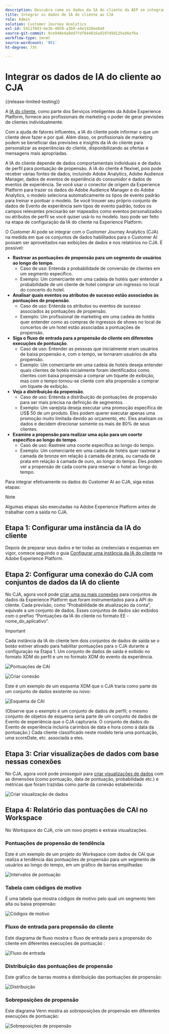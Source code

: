 ```yaml
---
description: Descubra como os dados da IA do cliente da AEP se integram ao espaço de trabalho no CJA.
title: Integrar os dados de IA do cliente ao CJA
role: Admin
solution: Customer Journey Analytics
exl-id: 5411f843-be3b-4059-a3b9-a4e1928ee8a9
source-git-commit: 9ce948e4a8dd7fdf844016ad197d9d125eb6ef6a
workflow-type: tm+mt
source-wordcount: '951'
ht-degree: 73%

---
```


# Integrar os dados de IA do cliente ao CJA

{{release-limited-testing}}

A [IA do cliente](https://experienceleague.adobe.com/docs/experience-platform/intelligent-services/customer-ai/overview.html?lang=pt-BR), como parte dos Serviços inteligentes da Adobe Experience Platform, fornece aos profissionais de marketing o poder de gerar previsões de clientes individualmente.

Com a ajuda de fatores influentes, a IA do cliente pode informar o que um cliente deve fazer e por quê. Além disso, os profissionais de marketing podem se beneficiar das previsões e insights da IA do cliente para personalizar as experiências do cliente, disponibilizando as ofertas e mensagens mais apropriadas.

A IA do cliente depende de dados comportamentais individuais e de dados de perfil para pontuação de propensão. A IA do cliente é flexível, pois pode receber várias fontes de dados, incluindo Adobe Analytics, Adobe Audience Manager, dados de eventos de experiência do consumidor e dados de eventos de experiência. Se você usar o conector de origem da Experience Platform para trazer os dados do Adobe Audience Manager e do Adobe Analytics, o modelo seleciona automaticamente os tipos de evento padrão para treinar e pontuar o modelo. Se você trouxer seu próprio conjunto de dados de Evento de experiência sem tipos de evento padrão, todos os campos relevantes precisarão ser mapeados como eventos personalizados ou atributos de perfil se você quiser usá-lo no modelo. Isso pode ser feito na etapa de configuração da IA do cliente na Experience Platform.

O Customer AI pode se integrar com o Customer Journey Analytics (CJA) na medida em que os conjuntos de dados habilitados para o Customer AI possam ser aproveitados nas exibições de dados e nos relatórios no CJA. É possível:

* **Rastrear as pontuações de propensão para um segmento de usuários ao longo do tempo**.
   * Caso de uso: Entenda a probabilidade de conversão de clientes em um segmento específico.
   * Exemplo: Um comerciante em uma cadeia de hotéis quer entender a probabilidade de um cliente de hotel comprar um ingresso no local do concerto do hotel.
* **Analisar quais eventos ou atributos de sucesso estão associados às pontuações de propensão**.
   * Caso de uso: Entenda os atributos ou eventos de sucesso associados às pontuações de propensão.
   * Exemplo: Um profissional de marketing em uma cadeia de hotéis quer entender como as compras de ingressos de shows no local de concertos de um hotel estão associadas a pontuações de propensão.
* **Siga o fluxo de entrada para a propensão do cliente em diferentes execuções de pontuação**.
   * Caso de uso: Entender as pessoas que inicialmente eram usuários de baixa propensão e, com o tempo, se tornaram usuários de alta propensão.
   * Exemplo: Um comerciante em uma cadeia de hotéis deseja entender quais clientes de hotéis inicialmente foram identificados como clientes com baixa propensão a comprar um tíquete de exibição, mas com o tempo tornou-se cliente com alta propensão a comprar um tíquete de exibição.
* **Veja a distribuição da propensão**.
   * Caso de uso: Entenda a distribuição de pontuações de propensão para ser mais precisa na definição de segmentos.
   * Exemplo: Um varejista deseja executar uma promoção específica de US$ 50 de um produto. Eles podem querer executar apenas uma promoção muito limitada devido ao orçamento, etc. Eles analisam os dados e decidem direcionar somente os mais de 80% de seus clientes.
* **Examine a propensão para realizar uma ação para um coorte específico ao longo do tempo**.
   * Caso de uso: Rastreie uma coorte específica ao longo do tempo.
   * Exemplo: Um comerciante em uma cadeia de hotéis quer rastrear a camada de bronze em relação à camada de prata, ou camada de prata em relação à camada de ouro, ao longo do tempo. Eles podem ver a propensão de cada coorte para reservar o hotel ao longo do tempo.

Para integrar efetivamente os dados do Customer AI ao CJA, siga estas etapas:

>[!NOTE]
>
>Algumas etapas são executadas na Adobe Experience Platform antes de trabalhar com a saída no CJA.


## Etapa 1: Configurar uma instância da IA do cliente

Depois de preparar seus dados e ter todas as credenciais e esquemas em vigor, comece seguindo o guia [Configurar uma instância da IA do cliente](https://experienceleague.adobe.com/docs/experience-platform/intelligent-services/customer-ai/user-guide/configure.html?lang=pt-BR) na Adobe Experience Platform.

## Etapa 2: Configurar uma conexão do CJA com conjuntos de dados da IA do cliente

No CJA, agora você pode [criar uma ou mais conexões](/help/connections/create-connection.md) para conjuntos de dados da Experience Platform que foram instrumentados para a API do cliente. Cada previsão, como “Probabilidade de atualização da conta”, equivale a um conjunto de dados. Esses conjuntos de dados são exibidos com o prefixo “Pontuações da IA do cliente no formato EE - nome_do_aplicativo”.

>[!IMPORTANT]
>
>Cada instância da IA do cliente tem dois conjuntos de dados de saída se o botão estiver ativado para habilitar pontuações para o CJA durante a configuração na Etapa 1. Um conjunto de dados de saída é exibido no formato XDM do perfil e um no formato XDM do evento da experiência.

![Pontuações de CAI](assets/cai-scores.png)

![Criar conexão](assets/create-conn.png)

Este é um exemplo de um esquema XDM que o CJA traria como parte de um conjunto de dados existente ou novo:

![Esquema de CAI](assets/cai-schema.png)

(Observe que o exemplo é um conjunto de dados de perfil; o mesmo conjunto de objetos de esquema seria parte de um conjunto de dados de Evento de experiência que o CJA capturaria. O conjunto de dados do Evento de experiência incluiria carimbos de data e hora como a data da pontuação.) Cada cliente classificado neste modelo teria uma pontuação, uma scoreDate, etc. associada a eles.

## Etapa 3: Criar visualizações de dados com base nessas conexões

No CJA, agora você pode prosseguir para [criar visualizações de dados](/help/data-views/create-dataview.md) com as dimensões (como pontuação, data de pontuação, probabilidade etc.) e métricas que foram trazidas como parte da conexão estabelecida.

![Criar visualização de dados](assets/create-dataview.png)

## Etapa 4: Relatório das pontuações de CAI no Workspace

No Workspace do CJA, crie um novo projeto e extraia visualizações.

### Pontuações de propensão de tendência

Este é um exemplo de um projeto do Workspace com dados de CAI que realiza a tendência das pontuações de propensão para um segmento de usuários ao longo do tempo, em &#x200B;um gráfico de barras empilhadas:

![Intervalos de pontuação](assets/workspace-scores.png)

### Tabela com códigos de motivo

É uma tabela que mostra códigos de motivo pelo qual um segmento tem alta ou baixa propensão:

![Códigos de motivo](assets/reason-codes.png)

### Fluxo de entrada para propensão do cliente

Este diagrama de fluxo mostra o fluxo de entrada para a propensão do cliente em diferentes execuções de pontuação &#x200B;:

![Fluxo de entrada](assets/flow.png)

### Distribuição das pontuações de propensão

Este gráfico de barras mostra a distribuição das pontuações de propensão:

![Distribuição](assets/distribution.png)

### Sobreposições de propensão

Este diagrama Venn mostra as sobreposições de propensão em diferentes execuções de pontuação:

![Sobreposições de propensão](assets/venn.png)
